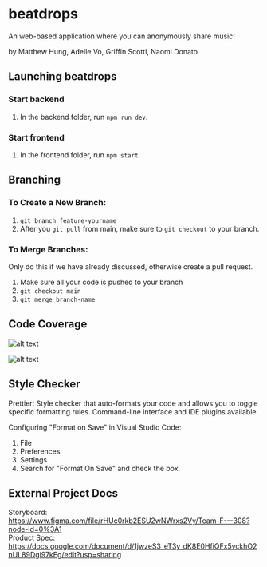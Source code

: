 # beatdrops

An web-based application where you can anonymously share music!

by Matthew Hung, Adelle Vo, Griffin Scotti, Naomi Donato

## Launching beatdrops

### Start backend

1. In the backend folder, run `npm run dev`.

### Start frontend

1. In the frontend folder, run `npm start`.

## Branching

### To Create a New Branch:

1. `git branch feature-yourname`
2. After you `git pull` from main, make sure to `git checkout` to your branch.

### To Merge Branches:

Only do this if we have already discussed, otherwise create a pull request.

1. Make sure all your code is pushed to your branch
2. `git checkout main`
3. `git merge branch-name`

## Code Coverage

![alt text](https://github.com/matthewhung09/beatdrops/blob/main/images/coverage_report.PNG)

![alt text](https://user-images.githubusercontent.com/36245167/163697904-2c9ad0cd-1d1b-4b6b-a439-58e49f33b41b.png)



## Style Checker 

Prettier: Style checker that auto-formats your code and allows you to toggle specific formatting rules. Command-line interface and IDE plugins available.

Configuring "Format on Save" in Visual Studio Code:
1. File 
2. Preferences 
3. Settings 
4. Search for "Format On Save" and check the box.

## External Project Docs

Storyboard: https://www.figma.com/file/rHUc0rkb2ESU2wNWrxs2Vy/Team-F---308?node-id=0%3A1 \
Product Spec: https://docs.google.com/document/d/1jwzeS3_eT3y_dK8E0HfiQFx5vckhO2nUL89Dgi97kEg/edit?usp=sharing
